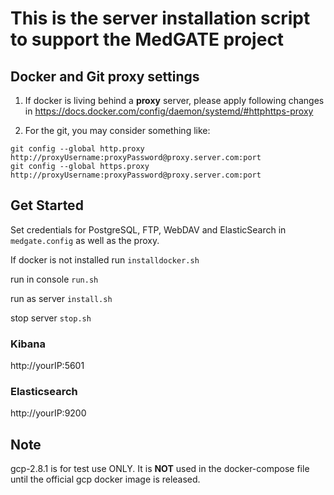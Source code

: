 # This is the server installation script to support the MedGATE project

## Docker and Git proxy settings 

1. If docker is living behind a **proxy** server, please apply following changes in https://docs.docker.com/config/daemon/systemd/#httphttps-proxy 

2. For the git, you may consider something like:
```
git config --global http.proxy http://proxyUsername:proxyPassword@proxy.server.com:port
git config --global https.proxy http://proxyUsername:proxyPassword@proxy.server.com:port
```

## Get Started

Set credentials for PostgreSQL, FTP, WebDAV and ElasticSearch in `medgate.config` as well as the proxy.

If docker is not installed run `installdocker.sh`

run in console `run.sh`

run as server `install.sh`

stop server `stop.sh`

### Kibana

http://yourIP:5601

### Elasticsearch

http://yourIP:9200

## Note

gcp-2.8.1 is for test use ONLY. It is **NOT** used in the docker-compose file until the official gcp docker image is released.
